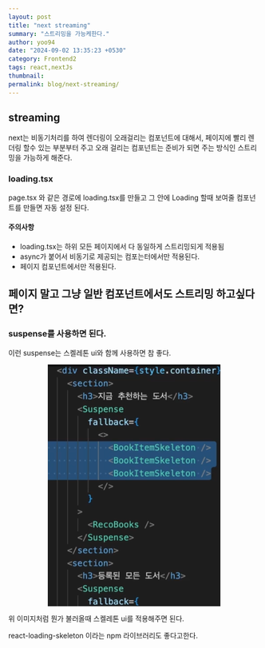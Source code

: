 ```yaml
---
layout: post
title: "next streaming"
summary: "스트리밍을 가능케한다."
author: yoo94
date: "2024-09-02 13:35:23 +0530"
category: Frontend2
tags: react,nextJs
thumbnail:
permalink: blog/next-streaming/
---
```


## streaming

next는 비동기처리를 하여 렌더링이 오래걸리는 컴포넌트에 대해서, 페이지에 빨리 렌더링 할수 있는 부분부터 주고
오래 걸리는 컴포넌트는 준비가 되면 주는 방식인 스트리밍을 가능하게 해준다.

### loading.tsx

page.tsx 와 같은 경로에 loading.tsx를 만들고 그 안에
Loading 할때 보여줄 컴포넌트를 만들면 자동 설정 된다.

#### 주의사항

- loading.tsx는 하위 모든 페이지에서 다 동일하게 스트리밍되게 적용됨
- async가 붙어서 비동기로 제공되는 컴포는터에서만 적용된다.
- 페이지 컴포넌트에서만 적용된다.

## 페이지 말고 그냥 일반 컴포넌트에서도 스트리밍 하고싶다면?

### suspense를 사용하면 된다.

이런 suspense는 스켈레톤 ui와 함께 사용하면 참 좋다.

<div style="display: flex; justify-content: center;">
  <img src="/blog/postImg/next-streaming.png" alt="next-streaming.png" style="max-width:100%;; height:70%;">
</div>

위 이미지처럼 뭔가 불러올때 스켈레톤 ui를 적용해주면 된다.

react-loading-skeleton 이라는 npm 라이브러리도 좋다고한다.
